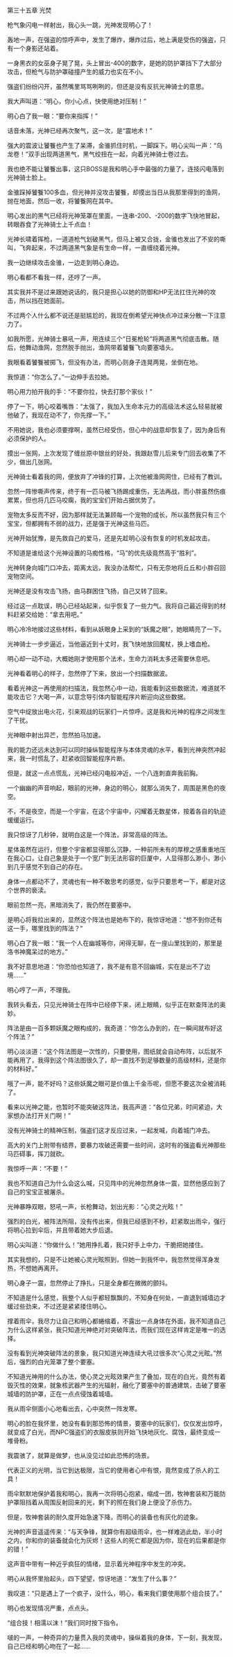 第三十五章 光焚


枪气象闪电一样射出，我心头一跳，光神发现明心了！

轰地一声，在强盗的惊呼声中，发生了爆炸，爆炸过后，地上满是受伤的强盗，只有一个身影还站着。

一身黑衣的女巫身子晃了晃，头上冒出-400的数字，是她的防护罩挡下了大部分攻击，但枪气与防护罩碰撞产生的威力也实在不小。

强盗们纷纷闪开，虽然嘴里骂骂咧咧的，但还是没有反抗光神骑士的意思。

我大声叫道：“明心，你小心点，快使用绝对压制！”

明心白了我一眼：“要你来指挥！”

话音未落，光神已经再次聚气，这一次，是“震地术！”

强大的震波让饕餮也产生了呆滞，金骓抓住时机，一脚踩下。明心尖叫一声：“乌龙卷！”双手出现两道黑气，黑气绞扭在一起，向着光神骑士卷过去。

我也绝不能让饕餮出事，这只BOSS是我和明心手中最强的力量了，连技闪电落到光神骑士脸上。

金骓踩掉饕餮100多血，但光神并没攻击饕餮，却摸出当日从我那里得到的渔网，抛在地面，然后一收，将饕餮网在其中。

明心发出的黑气已经将光神笼罩在里面，一连串-200、-200的数字飞快地冒起，转眼吞食了光神骑士上千点血！

光神长啸着挥枪，一道道枪气划破黑气，但马上被又合拢，金骓也发出了不安的嘶叫，飞奔起来，不过两道黑气象是有生命一样，一直缠绕着光神。

我一边继续攻击金骓，一边走到明心身边。

明心看都不看我一样，还哼了一声。

其实我并不是过来跟她说话的，我只是担心以她的防御和HP无法扛住光神的攻击，所以挡在她面前。

不过两个人什么都不说还是挺尴尬的，我现在倒希望光神快点冲过来分散一下注意力了。

如我所愿，光神骑士暴吼一声，用连续三个“日冕枪轮”将两道黑气彻底击散。随后，他舞动渔网，忽然脱手抛出，渔网带着饕餮飞向要塞墙头。

我眼看着饕餮被掷飞，但没有办法，而明心则身子连晃两晃，坐倒在地。

我惊道：“你怎么了。”一边伸手去拉她。

明心用力拍开我的手：“不要你拉，快去打那个家伙！”

停了一下，明心咬着嘴唇：“太强了，我加入生命本元力的高级法术这么轻易就被他破了，我现在动不了，你先撑一下。”

不用她说，我也必须要撑啊，虽然已经受伤，但心中的战意却恢复了，因为身后有必须保护的人。

摸出一张网，上次发现了缠丝原中银丝的好处，我跟赵雪儿后来专门回去收集了不少，做出几张网。

光神骑士看着我的网，便放弃了冲锋的打算，上次他被渔网网住，已经有了教训。

忽然一阵惨嘶声传来，终于有一匹马被飞扬踢成重伤，无法再战，而小胖虽然伤痕累累，但也将几匹马咬瘸，我的宝宝们开始占据优势了。

宠物太多反而不好，因为那样就无法兼顾每一个宠物的成长，所以虽然我只有三个宝宝，但都拥有不弱的战力，还是强于光神这些马匹。

光神开始犹豫，是先救自己的爱马，还是先趁明心没有恢复的时机发起攻击。

不知道是谁给这个光神设置的马痴性格，“马”的优先级竟然高于“胜利”。

光神转身向城门口冲去，距离太远，我没办法帮忙，只有无奈地将丘丘和小胖召回宠物空间。

光神还是没有攻击飞扬，由马群困住飞扬，自己又转了回来。

经过这一点耽误，明心已经站起来，似乎恢复了一些力气。我将自己最近得到的材料赶紧交给她：“拿去用吧。”

明心冷冷地接过这些材料，看到从妖眼身上采到的“妖魔之眼”，她眼睛亮了一下。

光神骑士一步步逼近，当他逼近到十丈时，我飞快地放回魔杖，换上嗜血枪。

明心却一动不动，大概她刚才使用那个法术，生命力消耗太多还需要休息吧。

光神看着明心的样子，忽然停了下来，放出一个扫描数据波。

看着光神这一再使用的扫描法，我忽然心中一动，我能看到这些数据流，难道就不能攻击它？大喝一声，以意念导引体内智能程序片断迎向这些数据。

空气中绽放出电火花，引来观战的玩家们一片惊呼。这是我和光神的程序之间发生了干扰。

光神眼中射出异芒，忽然拍马加速。

我的能力还远未达到可以同时操纵智能程序与本体灵魂的水平，看到光神突然冲起来，我一时慌乱了，赶紧收回智能程序片断。

但是，就这一点点慌乱，光神已经闪电般冲近，一个八连刺直奔我前胸。

一个幽幽的声音响起，眼前的光神，身边的明心，就那么消失了，周围是黑色的夜空。

不，不是夜空，而是一个宇宙，在这个宇宙中，闪耀着无数星体，按着各自的轨迹缓缓运行。

我只惊讶了几秒钟，就明白这是一个阵法，非常高级的阵法。

星体虽然在运行，但整个宇宙都显得那么沉静，一种前所未有的厚穆之感重重地压在我心口，让自己象是处于一个宽广到无法形容的巨厦中，人显得那么渺小，渺小到几乎感觉不到自己的存在。

身体一点都动不了，灵魂也有一种不敢思考的感觉，似乎只要思考一下，都是对这个世界的亵渎。

眼前忽然一亮，黑暗消失了，我仍然在要塞中。

是明心将我拉出来的，显然这个阵法也是她布下的，我惊讶地道：“想不到你还有这一手，哪里找到的阵法？”

明心白了我一眼：“我一个人在幽城等你，闲得无聊，在一座山里找到的，那里是洛书神魔呆过的地方。”

我不好意思地道：“你恐怕也知道了，我不是有意不回幽城，实在是出不了边境……”

明心哼了一声，不理我。

我转头看去，只见光神骑士在阵中已经停下来，闭上眼睛，似乎正在默查阵法的奥妙。

阵法是由一百多颗妖魔之眼构成的，我奇道：“你怎么办到的，在一瞬间就布好这个阵法？”

明心淡淡道：“这个阵法图是一次性的，只要使用，图纸就会自动布阵，以后就不能再用了，我得到这个阵法图很久了，却一直找不到足够数量的高级材料，还是你的材料好。”

哦了一声，能不好吗？这些妖魔之眼可是价值上千金币呢，但愿不要这次全被消耗了。

看来以光神之能，也暂时不能突破这阵法，我高声道：“各位兄弟，时间紧迫，大家想办法打开关门啊！”

没有光神骑士的精神压制，强盗们这才反应过来，一起发喊，向着城门冲去。

高大的关门上附带有结界，要暴力攻破还需要一些时间，这时有的强盗看光神那些马匹碍事，挥刀就砍。

我惊呼一声：“不要！”

我也不知道自己为什么会这么喊，只见阵中的光神忽然身体一震，显然他感应到了自己的宝宝正被屠杀。

光神暴睁双眼，怒吼一声，长枪舞动，划出光影：“心灵之光眩！”

强烈的白光，被阵法所阻，没有传出来，但我已经感到不秒，赶紧取出雨伞，强行将明心拉到伞后，并且带着她大步后退。

明心尖叫道：“你做什么！”她用挣扎着，我只好手上中力，干脆把她搂住。

其实我想的，只是不让她被心灵光眩照到，但她一到我怀中，我忽然觉得浑身发热，不想她再离开。

明心身子一震，忽然停止了挣扎，只是全身都在微微的颤抖。

不知道是什么感觉，我整个人似乎都轻飘飘的，不知身在何处，一直退到城墙边才缓过些劲来，不过还是紧紧搂住明心。

撑着雨伞，我尽力让自己和明心都蜷缩着，不露出一点身体在外面，我不知道自己为什么这样紧张，我只知道光神绝对对突破阵法，而我们现在这样肯定是唯一的选择。

没有看到光神突破阵法的景象，我只知道光神连续大吼过很多次“心灵之光眩。”然后，强烈的白光笼罩了整个要塞。

不知道光神用的什么办法，使心灵之光眩效果产生了叠加，现在的白光，竟然有着毁灭性的效果，就象核武器产生的光辐射，融化了要塞中的普通建筑，击破了要塞城墙的防护罩，正在一点点侵蚀着城墙。

我从雨伞侧面小心地看出去，心中突然一阵发寒。

明心的脸在我怀里，她没有看到那恐怖的情景，要塞中的玩家们，仅仅发出惊呼，就变成了白光，而NPC强盗们的衣服皮肤则开始飞快地灰化、腐蚀，最终变成一堆骨粉。

我震骇了，就算是做梦，也从没见过如此恐怖的场景。

代表正义的光明，当它到达极限，当它的使用者心中有恨，竟然变成了杀人的工具！

雨伞默默地保护着我和明心，我再一次将明心抱紧，缩成一团，牧神套装和万能防护罩阻挡着从周围反射回来的光，剩下的照在我们身上便没了杀伤力。

但是，牧神套装的耐久度开始急速下降，而明心的装备也有灰化的迹象。

光神的声音遥遥传来：“与天争锋，就算你有超级雨伞，也一样难逃此劫，半小时之内，你和你的装备就会化为灰烬！这些人的死亡都是因为你，现在的后果都是你的错！”

这声音中带有一种近乎疯狂的情绪，显示着光神程序中发生的冲突。

明心从我怀里抬起头，四下望望，惊讶地道：“发生了什么事？”

我叹道：“只是遇上了一个疯子，没什么，明心，看来我们要使用那个组合技了。”

明心也发现情况严重，点点头。

“组合技！相濡以沫！”我们同时按下指令。

啵的一声，一种奇异的力量贯入我的灵魂中，操纵着我的身体，下一刻，我发现，自己已经和明心吻在了一起……





